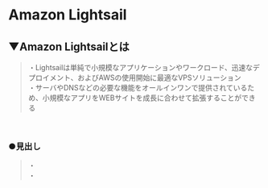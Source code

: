 # Amazon Lightsail

## ▼Amazon Lightsailとは
>・Lightsailは単純で小規模なアプリケーションやワークロード、迅速なデプロイメント、およびAWSの使用開始に最適なVPSソリューション<br>
>・サーバやDNSなどの必要な機能をオールインワンで提供されているため、小規模なアプリをWEBサイトを成長に合わせて拡張することができる<br>
<br>

### ●見出し
>・<br>
>・<br>
<br>
